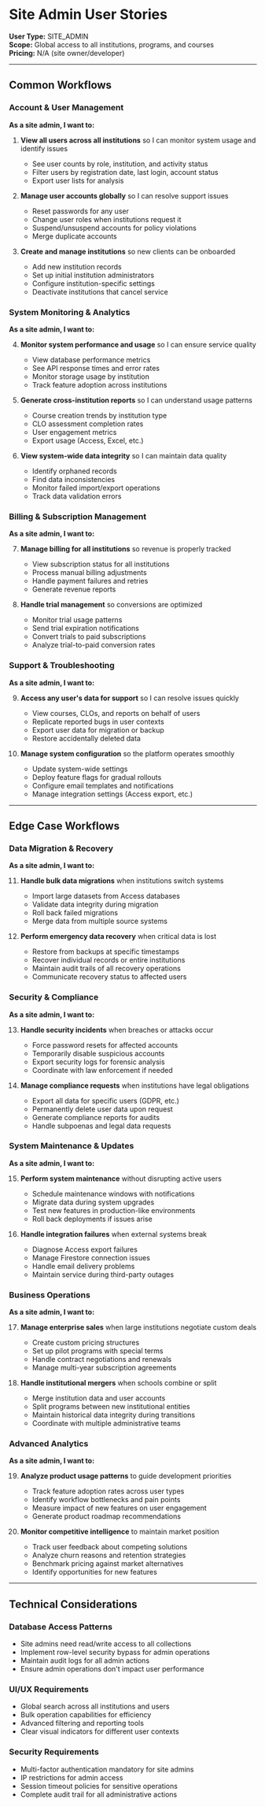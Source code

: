 # Site Admin User Stories

**User Type:** SITE_ADMIN  
**Scope:** Global access to all institutions, programs, and courses  
**Pricing:** N/A (site owner/developer)

---

## Common Workflows

### Account & User Management

**As a site admin, I want to:**

1. **View all users across all institutions** so I can monitor system usage and identify issues
   - See user counts by role, institution, and activity status
   - Filter users by registration date, last login, account status
   - Export user lists for analysis

2. **Manage user accounts globally** so I can resolve support issues
   - Reset passwords for any user
   - Change user roles when institutions request it
   - Suspend/unsuspend accounts for policy violations
   - Merge duplicate accounts

3. **Create and manage institutions** so new clients can be onboarded
   - Add new institution records
   - Set up initial institution administrators
   - Configure institution-specific settings
   - Deactivate institutions that cancel service

### System Monitoring & Analytics

**As a site admin, I want to:**

4. **Monitor system performance and usage** so I can ensure service quality
   - View database performance metrics
   - See API response times and error rates
   - Monitor storage usage by institution
   - Track feature adoption across institutions

5. **Generate cross-institution reports** so I can understand usage patterns
   - Course creation trends by institution type
   - CLO assessment completion rates
   - User engagement metrics
   - Export usage (Access, Excel, etc.)

6. **View system-wide data integrity** so I can maintain data quality
   - Identify orphaned records
   - Find data inconsistencies
   - Monitor failed import/export operations
   - Track data validation errors

### Billing & Subscription Management

**As a site admin, I want to:**

7. **Manage billing for all institutions** so revenue is properly tracked
   - View subscription status for all institutions
   - Process manual billing adjustments
   - Handle payment failures and retries
   - Generate revenue reports

8. **Handle trial management** so conversions are optimized
   - Monitor trial usage patterns
   - Send trial expiration notifications
   - Convert trials to paid subscriptions
   - Analyze trial-to-paid conversion rates

### Support & Troubleshooting

**As a site admin, I want to:**

9. **Access any user's data for support** so I can resolve issues quickly
   - View courses, CLOs, and reports on behalf of users
   - Replicate reported bugs in user contexts
   - Export user data for migration or backup
   - Restore accidentally deleted data

10. **Manage system configuration** so the platform operates smoothly
    - Update system-wide settings
    - Deploy feature flags for gradual rollouts
    - Configure email templates and notifications
    - Manage integration settings (Access export, etc.)

---

## Edge Case Workflows

### Data Migration & Recovery

**As a site admin, I want to:**

11. **Handle bulk data migrations** when institutions switch systems
    - Import large datasets from Access databases
    - Validate data integrity during migration
    - Roll back failed migrations
    - Merge data from multiple source systems

12. **Perform emergency data recovery** when critical data is lost
    - Restore from backups at specific timestamps
    - Recover individual records or entire institutions
    - Maintain audit trails of all recovery operations
    - Communicate recovery status to affected users

### Security & Compliance

**As a site admin, I want to:**

13. **Handle security incidents** when breaches or attacks occur
    - Force password resets for affected accounts
    - Temporarily disable suspicious accounts
    - Export security logs for forensic analysis
    - Coordinate with law enforcement if needed

14. **Manage compliance requests** when institutions have legal obligations
    - Export all data for specific users (GDPR, etc.)
    - Permanently delete user data upon request
    - Generate compliance reports for audits
    - Handle subpoenas and legal data requests

### System Maintenance & Updates

**As a site admin, I want to:**

15. **Perform system maintenance** without disrupting active users
    - Schedule maintenance windows with notifications
    - Migrate data during system upgrades
    - Test new features in production-like environments
    - Roll back deployments if issues arise

16. **Handle integration failures** when external systems break
    - Diagnose Access export failures
    - Manage Firestore connection issues
    - Handle email delivery problems
    - Maintain service during third-party outages

### Business Operations

**As a site admin, I want to:**

17. **Manage enterprise sales** when large institutions negotiate custom deals
    - Create custom pricing structures
    - Set up pilot programs with special terms
    - Handle contract negotiations and renewals
    - Manage multi-year subscription agreements

18. **Handle institutional mergers** when schools combine or split
    - Merge institution data and user accounts
    - Split programs between new institutional entities
    - Maintain historical data integrity during transitions
    - Coordinate with multiple administrative teams

### Advanced Analytics

**As a site admin, I want to:**

19. **Analyze product usage patterns** to guide development priorities
    - Track feature adoption rates across user types
    - Identify workflow bottlenecks and pain points
    - Measure impact of new features on user engagement
    - Generate product roadmap recommendations

20. **Monitor competitive intelligence** to maintain market position
    - Track user feedback about competing solutions
    - Analyze churn reasons and retention strategies
    - Benchmark pricing against market alternatives
    - Identify opportunities for new features

---

## Technical Considerations

### Database Access Patterns
- Site admins need read/write access to all collections
- Implement row-level security bypass for admin operations
- Maintain audit logs for all admin actions
- Ensure admin operations don't impact user performance

### UI/UX Requirements
- Global search across all institutions and users
- Bulk operation capabilities for efficiency
- Advanced filtering and reporting tools
- Clear visual indicators for different user contexts

### Security Requirements
- Multi-factor authentication mandatory for site admins
- IP restrictions for admin access
- Session timeout policies for sensitive operations
- Complete audit trail for all administrative actions
